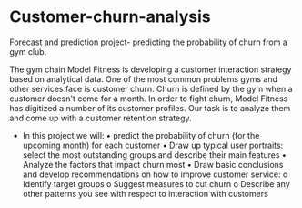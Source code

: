 # Customer-churn-analysis
Forecast and prediction project- predicting the probability of churn from a gym club.

The gym chain Model Fitness is developing a customer interaction strategy based on analytical data. 
One of the most common problems gyms and other services face is customer churn. 
Churn is defined by the gym when a customer doesn't come for a month. 
In order to fight churn, Model Fitness has digitized a number of its customer profiles. 
Our task is to analyze them and come up with a customer retention strategy.

- In this project we will:
• predict the probability of churn (for the upcoming month) for each customer
• Draw up typical user portraits: select the most outstanding groups and describe their main features
 • Analyze the factors that impact churn most
 • Draw basic conclusions and develop recommendations on how to improve customer service:
  o Identify target groups
  o Suggest measures to cut churn
  o Describe any other patterns you see with respect to interaction with customers
